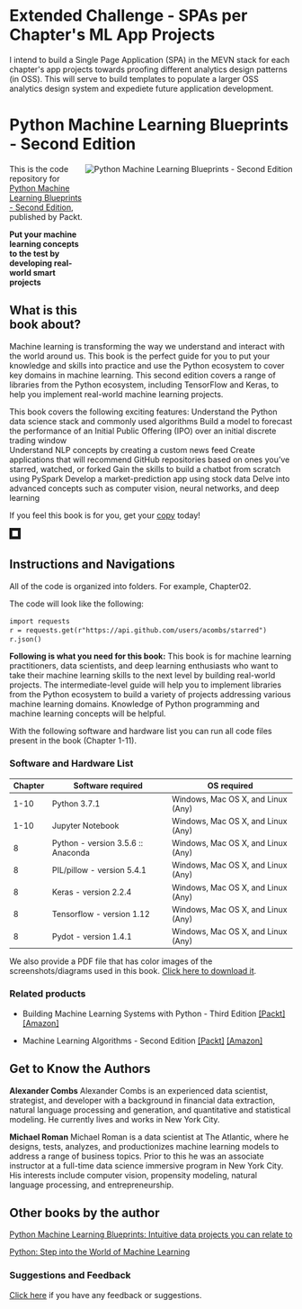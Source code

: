 # Extended Challenge - SPAs per Chapter's ML App Projects

I intend to build a Single Page Application (SPA) in the MEVN stack for each chapter's app projects towards proofing different analytics design patterns (in OSS). This will serve to build templates to populate a larger OSS analytics design system and expediete future application development.

# Python Machine Learning Blueprints - Second Edition

<a href="https://www.packtpub.com/big-data-and-business-intelligence/python-machine-learning-blueprints-second-edition?utm_source=github&utm_medium=repository&utm_campaign=9781788994170 "><img src="https://d255esdrn735hr.cloudfront.net/sites/default/files/imagecache/ppv4_main_book_cover/B10153_Newcover.png" alt="Python Machine Learning Blueprints - Second Edition" height="256px" align="right"></a>

This is the code repository for [Python Machine Learning Blueprints - Second Edition](https://www.packtpub.com/big-data-and-business-intelligence/python-machine-learning-blueprints-second-edition?utm_source=github&utm_medium=repository&utm_campaign=9781788994170 ), published by Packt.

**Put your machine learning concepts to the test by developing real-world smart projects**

## What is this book about?
Machine learning is transforming the way we understand and interact with the world around us. This book is the perfect guide for you to put your knowledge and skills into practice and use the Python ecosystem to cover key domains in machine learning. This second edition covers a range of libraries from the Python ecosystem, including TensorFlow and Keras, to help you implement real-world machine learning projects.

This book covers the following exciting features:
Understand the Python data science stack and commonly used algorithms 
Build a model to forecast the performance of an Initial Public Offering (IPO) over an initial discrete trading window  
Understand NLP concepts by creating a custom news feed 
Create applications that will recommend GitHub repositories based on ones you’ve starred, watched, or forked 
Gain the skills to build a chatbot from scratch using PySpark 
Develop a market-prediction app using stock data 
Delve into advanced concepts such as computer vision, neural networks, and deep learning 

If you feel this book is for you, get your [copy](https://www.amazon.com/dp/1788994175) today!

<a href="https://www.packtpub.com/?utm_source=github&utm_medium=banner&utm_campaign=GitHubBanner"><img src="https://raw.githubusercontent.com/PacktPublishing/GitHub/master/GitHub.png" 
alt="https://www.packtpub.com/" border="5" /></a>

## Instructions and Navigations
All of the code is organized into folders. For example, Chapter02.

The code will look like the following:
```
import requests
r = requests.get(r"https://api.github.com/users/acombs/starred")
r.json()
```

**Following is what you need for this book:**
This book is for machine learning practitioners, data scientists, and deep learning enthusiasts who want to take their machine learning skills to the next level by building real-world projects. The intermediate-level guide will help you to implement libraries from the Python ecosystem to build a variety of projects addressing various machine learning domains. Knowledge of Python programming and machine learning concepts will be helpful.

With the following software and hardware list you can run all code files present in the book (Chapter 1-11).
### Software and Hardware List
| Chapter | Software required | OS required |
| -------- | ------------------------------------ | ----------------------------------- |
| 1-10 | Python 3.7.1 | Windows, Mac OS X, and Linux (Any) |
| 1-10 | Jupyter Notebook | Windows, Mac OS X, and Linux (Any) |
| 8 | Python - version 3.5.6 :: Anaconda | Windows, Mac OS X, and Linux (Any) |
| 8 | PIL/pillow - version 5.4.1 | Windows, Mac OS X, and Linux (Any) |
| 8 | Keras - version 2.2.4 | Windows, Mac OS X, and Linux (Any) |
| 8 | Tensorflow - version 1.12 | Windows, Mac OS X, and Linux (Any) |
| 8 | Pydot - version 1.4.1 | Windows, Mac OS X, and Linux (Any) |


We also provide a PDF file that has color images of the screenshots/diagrams used in this book. [Click here to download it](https://www.packtpub.com/sites/default/files/downloads/9781788994170_ColorImages.pdf).

### Related products
* Building Machine Learning Systems with Python - Third Edition [[Packt]](https://www.packtpub.com/big-data-and-business-intelligence/building-machine-learning-systems-python-third-edition?utm_source=github&utm_medium=repository&utm_campaign=9781788623223 ) [[Amazon]](https://www.amazon.com/dp/1788623223)

* Machine Learning Algorithms - Second Edition [[Packt]](https://www.packtpub.com/big-data-and-business-intelligence/machine-learning-algorithms-second-edition?utm_source=github&utm_medium=repository&utm_campaign=) [[Amazon]](https://www.amazon.com/dp/1789347998)


## Get to Know the Authors
**Alexander Combs**
Alexander Combs is an experienced data scientist, strategist, and developer with a background in financial data extraction, natural language processing and generation, and quantitative and statistical modeling. He currently lives and works in New York City.

**Michael Roman**
Michael Roman is a data scientist at The Atlantic, where he designs, tests, analyzes, and productionizes machine learning models to address a range of business topics. Prior to this he was an associate instructor at a full-time data science immersive program in New York City. His interests include computer vision, propensity modeling, natural language processing, and entrepreneurship.


## Other books by the author
[Python Machine Learning Blueprints: Intuitive data projects you can relate to](https://www.packtpub.com/big-data-and-business-intelligence/python-machine-learning-blueprints-intuitive-data-projects-you-ca?utm_source=github&utm_medium=repository&utm_campaign=)

[Python: Step into the World of Machine Learning](https://www.packtpub.com/big-data-and-business-intelligence/python-step-world-machine-learning?utm_source=github&utm_medium=repository&utm_campaign=9781787288577 )


### Suggestions and Feedback
[Click here](https://docs.google.com/forms/d/e/1FAIpQLSdy7dATC6QmEL81FIUuymZ0Wy9vH1jHkvpY57OiMeKGqib_Ow/viewform) if you have any feedback or suggestions.


